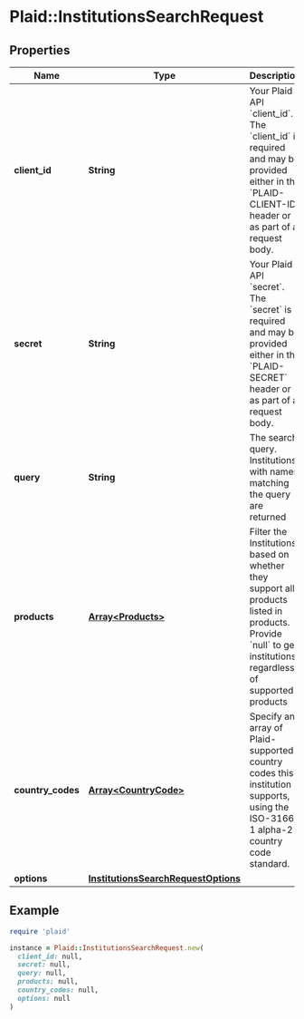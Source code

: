 # Plaid::InstitutionsSearchRequest

## Properties

| Name | Type | Description | Notes |
| ---- | ---- | ----------- | ----- |
| **client_id** | **String** | Your Plaid API &#x60;client_id&#x60;. The &#x60;client_id&#x60; is required and may be provided either in the &#x60;PLAID-CLIENT-ID&#x60; header or as part of a request body. | [optional] |
| **secret** | **String** | Your Plaid API &#x60;secret&#x60;. The &#x60;secret&#x60; is required and may be provided either in the &#x60;PLAID-SECRET&#x60; header or as part of a request body. | [optional] |
| **query** | **String** | The search query. Institutions with names matching the query are returned |  |
| **products** | [**Array&lt;Products&gt;**](Products.md) | Filter the Institutions based on whether they support all products listed in products. Provide &#x60;null&#x60; to get institutions regardless of supported products |  |
| **country_codes** | [**Array&lt;CountryCode&gt;**](CountryCode.md) | Specify an array of Plaid-supported country codes this institution supports, using the ISO-3166-1 alpha-2 country code standard.  |  |
| **options** | [**InstitutionsSearchRequestOptions**](InstitutionsSearchRequestOptions.md) |  | [optional] |

## Example

```ruby
require 'plaid'

instance = Plaid::InstitutionsSearchRequest.new(
  client_id: null,
  secret: null,
  query: null,
  products: null,
  country_codes: null,
  options: null
)
```

